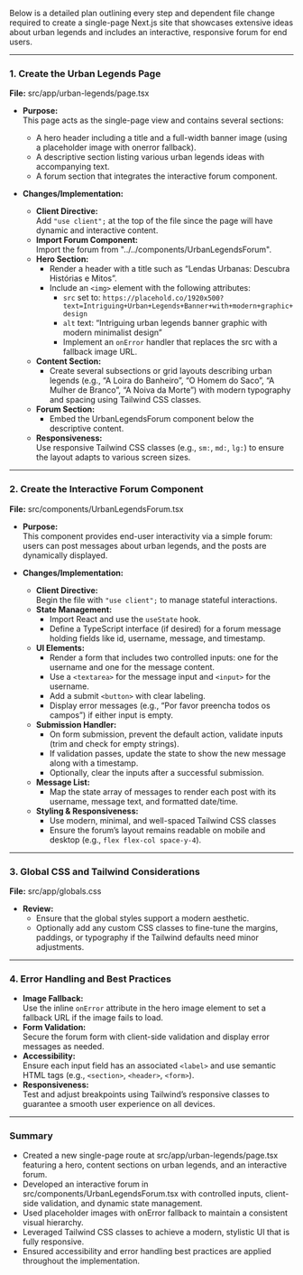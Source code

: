 Below is a detailed plan outlining every step and dependent file change required to create a single-page Next.js site that showcases extensive ideas about urban legends and includes an interactive, responsive forum for end users.

---

### 1. Create the Urban Legends Page  
**File:** src/app/urban-legends/page.tsx

- **Purpose:**  
  This page acts as the single-page view and contains several sections:
  - A hero header including a title and a full-width banner image (using a placeholder image with onerror fallback).
  - A descriptive section listing various urban legends ideas with accompanying text.
  - A forum section that integrates the interactive forum component.

- **Changes/Implementation:**  
  - **Client Directive:**  
    Add `"use client";` at the top of the file since the page will have dynamic and interactive content.
  - **Import Forum Component:**  
    Import the forum from "../../components/UrbanLegendsForum".
  - **Hero Section:**  
    - Render a header with a title such as “Lendas Urbanas: Descubra Histórias e Mitos”.  
    - Include an `<img>` element with the following attributes:  
      - `src` set to:
        `https://placehold.co/1920x500?text=Intriguing+Urban+Legends+Banner+with+modern+graphic+design`
      - `alt` text: “Intriguing urban legends banner graphic with modern minimalist design”  
      - Implement an `onError` handler that replaces the src with a fallback image URL.
  - **Content Section:**  
    - Create several subsections or grid layouts describing urban legends (e.g., “A Loira do Banheiro”, “O Homem do Saco”, “A Mulher de Branco”, “A Noiva da Morte”) with modern typography and spacing using Tailwind CSS classes.
  - **Forum Section:**  
    - Embed the UrbanLegendsForum component below the descriptive content.
  - **Responsiveness:**  
    Use responsive Tailwind CSS classes (e.g., `sm:`, `md:`, `lg:`) to ensure the layout adapts to various screen sizes.

---

### 2. Create the Interactive Forum Component  
**File:** src/components/UrbanLegendsForum.tsx

- **Purpose:**  
  This component provides end-user interactivity via a simple forum: users can post messages about urban legends, and the posts are dynamically displayed.

- **Changes/Implementation:**  
  - **Client Directive:**  
    Begin the file with `"use client";` to manage stateful interactions.
  - **State Management:**  
    - Import React and use the `useState` hook.  
    - Define a TypeScript interface (if desired) for a forum message holding fields like id, username, message, and timestamp.
  - **UI Elements:**  
    - Render a form that includes two controlled inputs: one for the username and one for the message content.  
    - Use a `<textarea>` for the message input and `<input>` for the username.  
    - Add a submit `<button>` with clear labeling.  
    - Display error messages (e.g., “Por favor preencha todos os campos”) if either input is empty.
  - **Submission Handler:**  
    - On form submission, prevent the default action, validate inputs (trim and check for empty strings).  
    - If validation passes, update the state to show the new message along with a timestamp.  
    - Optionally, clear the inputs after a successful submission.
  - **Message List:**  
    - Map the state array of messages to render each post with its username, message text, and formatted date/time.
  - **Styling & Responsiveness:**  
    - Use modern, minimal, and well-spaced Tailwind CSS classes  
    - Ensure the forum’s layout remains readable on mobile and desktop (e.g., `flex flex-col space-y-4`).

---

### 3. Global CSS and Tailwind Considerations  
**File:** src/app/globals.css

- **Review:**  
  - Ensure that the global styles support a modern aesthetic.  
  - Optionally add any custom CSS classes to fine-tune the margins, paddings, or typography if the Tailwind defaults need minor adjustments.

---

### 4. Error Handling and Best Practices  
- **Image Fallback:**  
  Use the inline `onError` attribute in the hero image element to set a fallback URL if the image fails to load.
- **Form Validation:**  
  Secure the forum form with client-side validation and display error messages as needed.
- **Accessibility:**  
  Ensure each input field has an associated `<label>` and use semantic HTML tags (e.g., `<section>`, `<header>`, `<form>`).
- **Responsiveness:**  
  Test and adjust breakpoints using Tailwind’s responsive classes to guarantee a smooth user experience on all devices.

---

### Summary  
- Created a new single-page route at src/app/urban-legends/page.tsx featuring a hero, content sections on urban legends, and an interactive forum.  
- Developed an interactive forum in src/components/UrbanLegendsForum.tsx with controlled inputs, client-side validation, and dynamic state management.  
- Used placeholder images with onError fallback to maintain a consistent visual hierarchy.  
- Leveraged Tailwind CSS classes to achieve a modern, stylistic UI that is fully responsive.  
- Ensured accessibility and error handling best practices are applied throughout the implementation.
